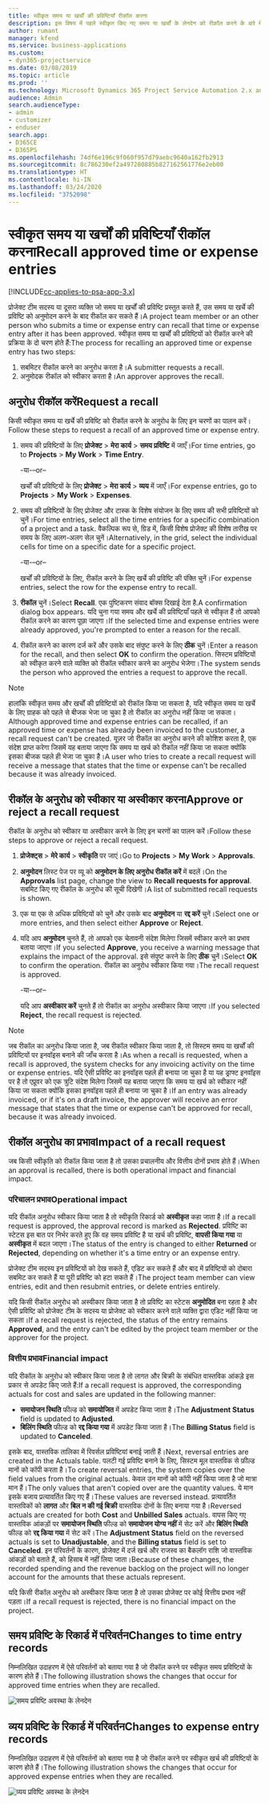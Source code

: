 ```yaml
---
title: स्वीकृत समय या खर्चों की प्रविष्टियाँ रीकॉल करना
description: इस विषय में पहले स्वीकृत किए गए समय या खर्चों के लेनदेन को रीकॉल करने के बारे में जानकारी दी गई है।
author: rumant
manager: kfend
ms.service: business-applications
ms.custom:
- dyn365-projectservice
ms.date: 03/08/2019
ms.topic: article
ms.prod: ''
ms.technology: Microsoft Dynamics 365 Project Service Automation 2.x and 3.x
audience: Admin
search.audienceType:
- admin
- customizer
- enduser
search.app:
- D365CE
- D365PS
ms.openlocfilehash: 74df6e196c9f060f957d79aebc9640a162fb2913
ms.sourcegitcommit: 8c786230ef2a497280885b827162561776e2eb00
ms.translationtype: HT
ms.contentlocale: hi-IN
ms.lasthandoff: 03/24/2020
ms.locfileid: "3752098"
---
```

# <a name="recall-approved-time-or-expense-entries"></a><span data-ttu-id="15a4a-103">स्वीकृत समय या खर्चों की प्रविष्टियाँ रीकॉल करना</span><span class="sxs-lookup"><span data-stu-id="15a4a-103">Recall approved time or expense entries</span></span>

[!INCLUDE[cc-applies-to-psa-app-3.x](../includes/cc-applies-to-psa-app-3x.md)]

<span data-ttu-id="15a4a-104">प्रोजेक्ट टीम सदस्य या दूसरा व्यक्ति जो समय या खर्चों की प्रविष्टि प्रस्तुत करते हैं, उस समय या खर्चे की प्रविष्टि को अनुमोदन करने के बाद रीकॉल कर सकते हैं।</span><span class="sxs-lookup"><span data-stu-id="15a4a-104">A project team member or an other person who submits a time or expense entry can recall that time or expense entry after it has been approved.</span></span> <span data-ttu-id="15a4a-105">स्वीकृत समय या खर्चों की प्रविष्टियों को रीकॉल करने की प्रक्रिया के दो चरण होते हैं:</span><span class="sxs-lookup"><span data-stu-id="15a4a-105">The process for recalling an approved time or expense entry has two steps:</span></span>

1. <span data-ttu-id="15a4a-106">सबमिटर रीकॉल करने का अनुरोध करता है।</span><span class="sxs-lookup"><span data-stu-id="15a4a-106">A submitter requests a recall.</span></span>
2. <span data-ttu-id="15a4a-107">अनुमोदक रीकॉल को स्वीकार करता है।</span><span class="sxs-lookup"><span data-stu-id="15a4a-107">An approver approves the recall.</span></span>

## <a name="request-a-recall"></a><span data-ttu-id="15a4a-108">अनुरोध रीकॉल करें</span><span class="sxs-lookup"><span data-stu-id="15a4a-108">Request a recall</span></span>

<span data-ttu-id="15a4a-109">किसी स्वीकृत समय या खर्चे की प्रविष्टि को रीकॉल करने के अनुरोध के लिए इन चरणों का पालन करें।</span><span class="sxs-lookup"><span data-stu-id="15a4a-109">Follow these steps to request a recall of an approved time or expense entry.</span></span>

1. <span data-ttu-id="15a4a-110">समय की प्रविष्टियों के लिए **प्रोजेक्ट** \> **मेरा कार्य** \> **समय प्रविष्टि** में जाएँ।</span><span class="sxs-lookup"><span data-stu-id="15a4a-110">For time entries, go to **Projects** \> **My Work** \> **Time Entry**.</span></span>

    <span data-ttu-id="15a4a-111">-या-</span><span class="sxs-lookup"><span data-stu-id="15a4a-111">–or–</span></span>

    <span data-ttu-id="15a4a-112">खर्चों की प्रविष्टियों के लिए **प्रोजेक्ट** \> **मेरा कार्य** \> **व्यय** में जाएँ।</span><span class="sxs-lookup"><span data-stu-id="15a4a-112">For expense entries, go to **Projects** \> **My Work** \> **Expenses**.</span></span>

2. <span data-ttu-id="15a4a-113">समय की प्रविष्टियों के लिए प्रोजेक्ट और टास्क के विशेष संयोजन के लिए समय की सभी प्रविष्टियों को चुनें।</span><span class="sxs-lookup"><span data-stu-id="15a4a-113">For time entries, select all the time entries for a specific combination of a project and a task.</span></span> <span data-ttu-id="15a4a-114">वैकल्पिक रूप से, ग्रिड में, किसी विशेष प्रोजेक्ट की विशेष तारीख पर समय के लिए अलग-अलग सेल चुनें।</span><span class="sxs-lookup"><span data-stu-id="15a4a-114">Alternatively, in the grid, select the individual cells for time on a specific date for a specific project.</span></span>

    <span data-ttu-id="15a4a-115">-या-</span><span class="sxs-lookup"><span data-stu-id="15a4a-115">–or–</span></span>

    <span data-ttu-id="15a4a-116">खर्चों की प्रविष्टियों के लिए, रीकॉल करने के लिए खर्चे की प्रविष्टि की पंक्ति चुनें।</span><span class="sxs-lookup"><span data-stu-id="15a4a-116">For expense entries, select the row for the expense entry to recall.</span></span>

3. <span data-ttu-id="15a4a-117">**रीकॉल** चुनें।</span><span class="sxs-lookup"><span data-stu-id="15a4a-117">Select **Recall**.</span></span> <span data-ttu-id="15a4a-118">एक पुष्टिकरण संवाद बॉक्स दिखाई देता है.</span><span class="sxs-lookup"><span data-stu-id="15a4a-118">A confirmation dialog box appears.</span></span> <span data-ttu-id="15a4a-119">यदि चुना गया समय और खर्चे की प्रविष्टियाँ पहले से स्वीकृत हैं तो आपको रीकॉल करने का कारण पूछा जाएगा।</span><span class="sxs-lookup"><span data-stu-id="15a4a-119">If the selected time and expense entries were already approved, you're prompted to enter a reason for the recall.</span></span>
4. <span data-ttu-id="15a4a-120">रीकॉल करने का कारण दर्ज करें और उसके बाद संपुष्ट करने के लिए **ठीक** चुनें।</span><span class="sxs-lookup"><span data-stu-id="15a4a-120">Enter a reason for the recall, and then select **OK** to confirm the operation.</span></span> <span data-ttu-id="15a4a-121">सिस्टम प्रविष्टियों को स्वीकृत करने वाले व्यक्ति को रीकॉल स्वीकार करने का अनुरोध भेजेगा।</span><span class="sxs-lookup"><span data-stu-id="15a4a-121">The system sends the person who approved the entries a request to approve the recall.</span></span>

> [!NOTE]
> <span data-ttu-id="15a4a-122">हालांकि स्वीकृत समय और खर्चों की प्रविष्टियों को रीकॉल किया जा सकता है, यदि स्वीकृत समय या खर्चे के लिए ग्राहक को पहले से बीजक भेजा जा चुका है तो रीकॉल का अनुरोध नहीं किया जा सकता।</span><span class="sxs-lookup"><span data-stu-id="15a4a-122">Although approved time and expense entries can be recalled, if an approved time or expense has already been invoiced to the customer, a recall request can't be created.</span></span> <span data-ttu-id="15a4a-123">यूज़र जो रीकॉल का अनुरोध करने की कोशिश करता है, एक संदेश प्राप्त करेगा जिसमें यह बताया जाएगा कि समय या खर्च को रीकॉल नहीं किया जा सकता क्योंकि इसका बीजक पहले ही भेजा जा चुका है।</span><span class="sxs-lookup"><span data-stu-id="15a4a-123">A user who tries to create a recall request will receive a message that states that the time or expense can't be recalled because it was already invoiced.</span></span>

## <a name="approve-or-reject-a-recall-request"></a><span data-ttu-id="15a4a-124">रीकॉल के अनुरोध को स्वीकार या अस्वीकार करना</span><span class="sxs-lookup"><span data-stu-id="15a4a-124">Approve or reject a recall request</span></span>

<span data-ttu-id="15a4a-125">रीकॉल के अनुरोध को स्वीकार या अस्वीकार करने के लिए इन चरणों का पालन करें।</span><span class="sxs-lookup"><span data-stu-id="15a4a-125">Follow these steps to approve or reject a recall request.</span></span>

1. <span data-ttu-id="15a4a-126">**प्रोजेक्ट्स** \> **मेरे कार्य** \> **स्वीकृति** पर जाएं।</span><span class="sxs-lookup"><span data-stu-id="15a4a-126">Go to **Projects** \> **My Work** \> **Approvals**.</span></span>
2. <span data-ttu-id="15a4a-127">**अनुमोदन** लिस्ट पेज पर व्यू को **अनुमोदन के लिए अनुरोध रीकॉल करें** में बदलें।</span><span class="sxs-lookup"><span data-stu-id="15a4a-127">On the **Approvals** list page, change the view to **Recall requests for approval**.</span></span> <span data-ttu-id="15a4a-128">सबमिट किए गए रीकॉल के अनुरोध की सूची दिखेगी।</span><span class="sxs-lookup"><span data-stu-id="15a4a-128">A list of submitted recall requests is shown.</span></span>
3. <span data-ttu-id="15a4a-129">एक या एक से अधिक प्रविष्टियों को चुनें और उसके बाद **अनुमोदन** या **रद्द करें** चुनें।</span><span class="sxs-lookup"><span data-stu-id="15a4a-129">Select one or more entries, and then select either **Approve** or **Reject**.</span></span>
4. <span data-ttu-id="15a4a-130">यदि आप **अनुमोदन** चुनते हैं, तो आपको एक चेतावनी संदेश मिलेगा जिसमें स्वीकार करने का प्रभाव बताया जाएगा।</span><span class="sxs-lookup"><span data-stu-id="15a4a-130">If you selected **Approve**, you receive a warning message that explains the impact of the approval.</span></span> <span data-ttu-id="15a4a-131">इसे संपुष्ट करने के लिए **ठीक** चुनें।</span><span class="sxs-lookup"><span data-stu-id="15a4a-131">Select **OK** to confirm the operation.</span></span> <span data-ttu-id="15a4a-132">रीकॉल का अनुरोध स्वीकार किया गया।</span><span class="sxs-lookup"><span data-stu-id="15a4a-132">The recall request is approved.</span></span>

    <span data-ttu-id="15a4a-133">-या-</span><span class="sxs-lookup"><span data-stu-id="15a4a-133">–or–</span></span>

    <span data-ttu-id="15a4a-134">यदि आप **अस्वीकार करें** चुनते हैं तो रीकॉल का अनुरोध अस्वीकार किया जाएगा।</span><span class="sxs-lookup"><span data-stu-id="15a4a-134">If you selected **Reject**, the recall request is rejected.</span></span>

> [!NOTE]
> <span data-ttu-id="15a4a-135">जब रीकॉल का अनुरोध किया जाता है, जब रीकॉल स्वीकार किया जाता है, तो सिस्टम समय या खर्चों की प्रविष्टियों पर इनवॉइस बनाने की जाँच करता है।</span><span class="sxs-lookup"><span data-stu-id="15a4a-135">As when a recall is requested, when a recall is approved, the system checks for any invoicing activity on the time or expense entries.</span></span> <span data-ttu-id="15a4a-136">यदि ऐसी प्रविष्टि का इनवॉइस पहले ही बनाया जा चुका है या यह ड्राफ्ट इनवॉइस पर है तो एप्रूवर को एक त्रुटि संदेश मिलेगा जिसमें यह बताया जाएगा कि समय या खर्च को स्वीकार नहीं किया जा सकता क्योंकि इसका इनवॉइस पहले ही बनाया जा चुका है।</span><span class="sxs-lookup"><span data-stu-id="15a4a-136">If an entry was already invoiced, or if it's on a draft invoice, the approver will receive an error message that states that the time or expense can't be approved for recall, because it was already invoiced.</span></span>

## <a name="impact-of-a-recall-request"></a><span data-ttu-id="15a4a-137">रीकॉल अनुरोध का प्रभाव</span><span class="sxs-lookup"><span data-stu-id="15a4a-137">Impact of a recall request</span></span>

<span data-ttu-id="15a4a-138">जब किसी स्वीकृति को रीकॉल किया जाता है तो उसका प्रचालनीय और वित्तीय दोनों प्रभाव होते हैं।</span><span class="sxs-lookup"><span data-stu-id="15a4a-138">When an approval is recalled, there is both operational impact and financial impact.</span></span>

### <a name="operational-impact"></a><span data-ttu-id="15a4a-139">परिचालन प्रभाव</span><span class="sxs-lookup"><span data-stu-id="15a4a-139">Operational impact</span></span>

<span data-ttu-id="15a4a-140">यदि रीकॉल अनुरोध स्वीकार किया जाता है तो स्वीकृति रिकार्ड को **अस्वीकृत** कहा जाता है।</span><span class="sxs-lookup"><span data-stu-id="15a4a-140">If a recall request is approved, the approval record is marked as **Rejected**.</span></span> <span data-ttu-id="15a4a-141">प्रविष्टि का स्टेटस इस बात पर निर्भर करते हुए कि वह समय प्रविष्टि है या खर्च की प्रविष्टि, **वापसी किया गया** या **अस्वीकृत** में बदल जाएगा।</span><span class="sxs-lookup"><span data-stu-id="15a4a-141">The status of the entry is changed to either **Returned** or **Rejected**, depending on whether it's a time entry or an expense entry.</span></span>

<span data-ttu-id="15a4a-142">प्रोजेक्ट टीम सदस्य इन प्रविष्टियों को देख सकते हैं, एडिट कर सकते हैं और बाद में प्रविष्टियों को दोबारा सबमिट कर सकते हैं या पूरी प्रविष्टि को हटा सकते हैं।</span><span class="sxs-lookup"><span data-stu-id="15a4a-142">The project team member can view entries, edit and then resubmit entries, or delete entries entirely.</span></span>

<span data-ttu-id="15a4a-143">यदि किसी रीकॉल अनुरोध को अस्वीकार किया जाता है तो प्रविष्टि का स्टेटस **अनुमोदित** बना रहता है और ऐसी प्रविष्टि को प्रोजेक्ट टीम के सदस्य या प्रोजेक्ट को स्वीकार करने वाले व्यक्ति द्वारा एडिट नहीं किया जा सकता।</span><span class="sxs-lookup"><span data-stu-id="15a4a-143">If a recall request is rejected, the status of the entry remains **Approved**, and the entry can't be edited by the project team member or the approver for the project.</span></span>

### <a name="financial-impact"></a><span data-ttu-id="15a4a-144">वित्तीय प्रभाव</span><span class="sxs-lookup"><span data-stu-id="15a4a-144">Financial impact</span></span>

<span data-ttu-id="15a4a-145">यदि रीकॉल के अनुरोध को स्वीकार किया जाता है तो लागत और बिक्री के संबंधित वास्तविक आंकड़े इस प्रकार से अपडेट किए जाते हैं:</span><span class="sxs-lookup"><span data-stu-id="15a4a-145">If a recall request is approved, the corresponding actuals for cost and sales are updated in the following manner:</span></span>

- <span data-ttu-id="15a4a-146">**समायोजन स्थिति** फील्ड को **समायोजित** में अपडेट किया जाता है।</span><span class="sxs-lookup"><span data-stu-id="15a4a-146">The **Adjustment Status** field is updated to **Adjusted**.</span></span>
- <span data-ttu-id="15a4a-147">**बिलिंग स्थिति** फील्ड को **रद्द किया गया** में अपडेट किया जाता है।</span><span class="sxs-lookup"><span data-stu-id="15a4a-147">The **Billing Status** field is updated to **Canceled**.</span></span>

<span data-ttu-id="15a4a-148">इसके बाद, वास्तविक तालिका में रिवर्सल प्रविष्टियां बनाई जाती हैं।</span><span class="sxs-lookup"><span data-stu-id="15a4a-148">Next, reversal entries are created in the Actuals table.</span></span> <span data-ttu-id="15a4a-149">पलटी गई प्रविष्टि बनाने के लिए, सिस्टम मूल वास्तविक से फ़ील्ड मानों को कॉपी करता है।</span><span class="sxs-lookup"><span data-stu-id="15a4a-149">To create reversal entries, the system copies over the field values from the original actuals.</span></span> <span data-ttu-id="15a4a-150">केवल उन मानों को कॉपी नहीं किया जाता है जो मात्रा मान हैं।</span><span class="sxs-lookup"><span data-stu-id="15a4a-150">The only values that aren't copied over are the quantity values.</span></span> <span data-ttu-id="15a4a-151">ये मान इसके बजाय प्रत्यावर्तित किए गए हैं।</span><span class="sxs-lookup"><span data-stu-id="15a4a-151">These values are reversed instead.</span></span> <span data-ttu-id="15a4a-152">प्रत्यावर्तित वास्तविकों को **लागत** और **बिल न की गई बिक्री** वास्तविक दोनों के लिए बनाया गया है।</span><span class="sxs-lookup"><span data-stu-id="15a4a-152">Reversed actuals are created for both **Cost** and **Unbilled Sales** actuals.</span></span> <span data-ttu-id="15a4a-153">वापस किए गए वास्तविक आंकड़ों पर **समायोजन स्थिति** फील्ड को **समायोजन योग्य नहीं** में सेट करें और **बिलिंग स्थिति** फील्ड को **रद्द किया गया** में सेट करें।</span><span class="sxs-lookup"><span data-stu-id="15a4a-153">The **Adjustment Status** field on the reversed actuals is set to **Unadjustable**, and the **Billing status** field is set to **Canceled**.</span></span> <span data-ttu-id="15a4a-154">इन परिवर्तनों के कारण, प्रोजेक्ट में दर्ज खर्च और राजस्व का बैकलॉग राशि जो वास्तविक आंकड़ों को बताते हैं, को हिसाब में नहीं लिया जाता।</span><span class="sxs-lookup"><span data-stu-id="15a4a-154">Because of these changes, the recorded spending and the revenue backlog on the project will no longer account for the amounts that these actuals represent.</span></span>

<span data-ttu-id="15a4a-155">यदि किसी रीकॉल अनुरोध को अस्वीकार किया जाता है तो उसका प्रोजेक्ट पर कोई वित्तीय प्रभाव नहीं पड़ता।</span><span class="sxs-lookup"><span data-stu-id="15a4a-155">If a recall request is rejected, there is no financial impact on the project.</span></span>

## <a name="changes-to-time-entry-records"></a><span data-ttu-id="15a4a-156">समय प्रविष्टि के रिकार्ड में परिवर्तन</span><span class="sxs-lookup"><span data-stu-id="15a4a-156">Changes to time entry records</span></span>

<span data-ttu-id="15a4a-157">निम्नलिखित उदाहरण में ऐसे परिवर्तनों को बताया गया है जो रीकॉल करने पर स्वीकृत समय प्रविष्टियों के कारण होते हैं।</span><span class="sxs-lookup"><span data-stu-id="15a4a-157">The following illustration shows the changes that occur for approved time entries when they are recalled.</span></span>

![समय प्रविष्टि अवस्था के लेनदेन](media/TimeEntryStateTransitions.png)

## <a name="changes-to-expense-entry-records"></a><span data-ttu-id="15a4a-159">व्यय प्रविष्टि के रिकार्ड में परिवर्तन</span><span class="sxs-lookup"><span data-stu-id="15a4a-159">Changes to expense entry records</span></span>

<span data-ttu-id="15a4a-160">निम्नलिखित उदाहरण में ऐसे परिवर्तनों को बताया गया है जो रीकॉल करने पर स्वीकृत खर्च की प्रविष्टियों के कारण होते हैं।</span><span class="sxs-lookup"><span data-stu-id="15a4a-160">The following illustration shows the changes that occur for approved expense entries when they are recalled.</span></span>

![व्यय प्रविष्टि अवस्था के लेनदेन](media/ExpenseEntryStateTransitions.png)

